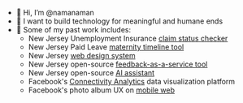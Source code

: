 - 👋 Hi, I’m @namanaman
- 💭 I want to build technology for meaningful and humane ends
- 💼 Some of my past work includes:
  - New Jersey Unemployment Insurance [claim status checker](https://uistatus.dol.state.nj.us)
  - New Jersey Paid Leave [maternity timeline tool](https://www.nj.gov/labor/myleavebenefits/worker/maternity/timeline-welcome.shtml)
  - New Jersey [web design system](https://newjersey.github.io/njwds/)
  - New Jersey open-source [feedback-as-a-service tool](https://github.com/newjersey/feedback-widget)
  - New Jersey open-source [AI assistant](https://github.com/newjersey/nj-ai-assistant)
  - Facebook's [Connectivity Analytics](https://engineering.fb.com/2018/08/10/connectivity/announcing-tools-to-help-partners-improve-connectivity/) data visualization platform
  - Facebook's photo album UX on [mobile web](https://www.facebook.com)

<!---
namanaman/namanaman is a ✨ special ✨ repository because its `README.md` (this file) appears on your GitHub profile.
You can click the Preview link to take a look at your changes.
--->
